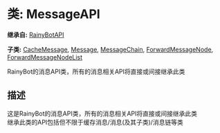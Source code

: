 # 类: MessageAPI  
  
**继承自:** [RainyBotAPI](https://docs.godotengine.org/en/latest/classes/class_rainybotapi.html)  
  
**子类:** [CacheMessage](https://docs.godotengine.org/en/latest/classes/class_cachemessage.html), [Message](https://docs.godotengine.org/en/latest/classes/class_message.html), [MessageChain](https://docs.godotengine.org/en/latest/classes/class_messagechain.html), [ForwardMessageNode](https://docs.godotengine.org/en/latest/classes/class_forwardmessagenode.html), [ForwardMessageNodeList](https://docs.godotengine.org/en/latest/classes/class_forwardmessagenodelist.html)  
  
RainyBot的消息API类，所有的消息相关API将直接或间接继承此类  
  
## 描述  
  
这是RainyBot的消息API类，所有的消息相关API将直接或间接继承此类   
继承此类的API包括但不限于缓存消息/消息(及其子类)/消息链等类  
  


